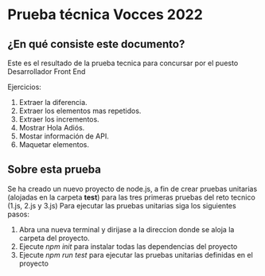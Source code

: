 # Prueba técnica Vocces 2022

## ¿En qué consiste este documento?
Este es el resultado de la prueba tecnica para concursar por el puesto Desarrollador Front End

Ejercicios:
  1. Extraer la diferencia.
  2. Extraer los elementos mas repetidos.
  3. Extraer los incrementos.
  4. Mostrar Hola Adiós.
  5. Mostar información de API.
  6. Maquetar elementos.

## Sobre esta prueba
Se ha creado un nuevo proyecto de node.js, a fin de crear pruebas unitarias (alojadas en la carpeta __test__) para las tres primeras pruebas del reto tecnico (1.js, 2.js y 3.js)
Para ejecutar las pruebas unitarias siga los siguientes pasos:
1. Abra una nueva terminal y dirijase a la direccion donde se aloja la carpeta del proyecto.
2. Ejecute *npm init* para instalar todas las dependencias del proyecto
3. Ejecute *npm run test* para ejecutar las pruebas unitarias definidas en el proyecto
   
